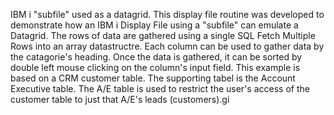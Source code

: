 IBM i "subfile" used as a datagrid.
This display file routine was developed to demonstrate how an IBM i Display File using a "subfile" can emulate a Datagrid. The rows of data are gathered using a single SQL Fetch Multiple Rows into an array datastructre. Each column can be used to gather data by the catagorie's heading. Once the data is gathered, it can be sorted by double left mouse clicking on the column's input field. This example is based on a CRM customer table. The supporting tabel is the Account Executive table. The A/E table is used to restrict the user's access of the customer table to just that A/E's leads (customers).gi